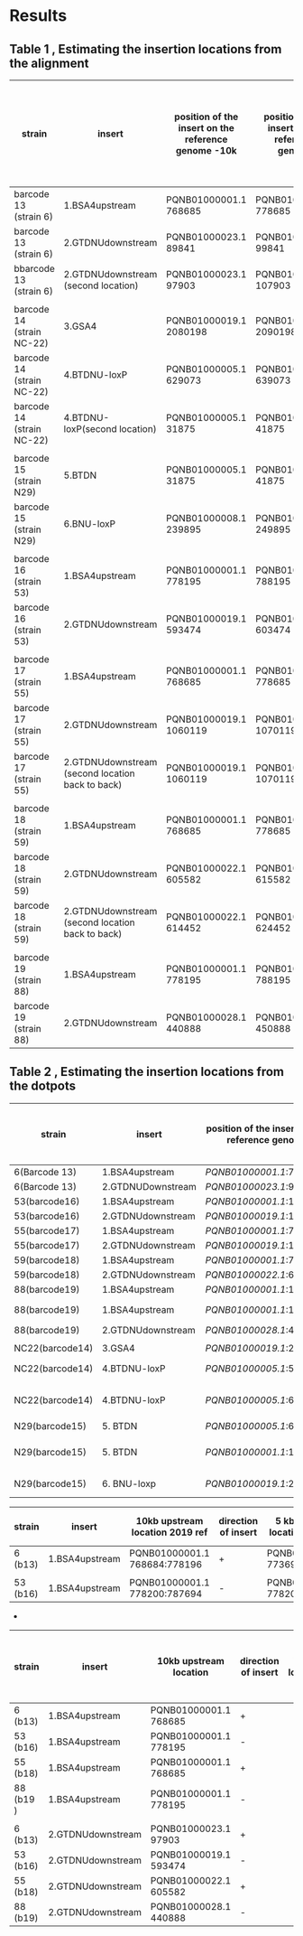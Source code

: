 # Results

## Table 1 , Estimating the insertion locations from the alignment


| strain | insert | position of the insert on the reference genome -10k | position of the insert on the reference genome |position of the insert on the assembly  | confirmed by alignment of inserts on the assembly | confirmed by alignment of reads containing insert to the ref genome (hist)| confirmed by dotplot |
| --- | --- | --- | --- | --- | --- |---| --- |
| barcode 13 (strain 6)| 1.BSA4upstream |PQNB01000001.1 768685|PQNB01000001.1 778685  | contig_18 784739|yes|yes| yes|
| barcode 13 (strain 6)| 2.GTDNUdownstream |PQNB01000023.1  89841|PQNB01000023.1  99841|scaffold_3 1101573 |yes |yes| yes|
| bbarcode 13 (strain 6)| 2.GTDNUdownstream (second location)|PQNB01000023.1 97903|PQNB01000023.1 107903|scaffold_3 1109630 |yes |yes | yes|
|  | | | | | |
| barcode 14 (strain NC-22)| 3.GSA4 |PQNB01000019.1 2080198|PQNB01000019.1 2090198 |contig_6 3421393 |yes |yes | yes|
| barcode 14 (strain NC-22) | 4.BTDNU-loxP |PQNB01000005.1 629073 |PQNB01000005.1 639073|contig_4 123838| yes | yes |yes |
| barcode 14 (strain NC-22) | 4.BTDNU-loxP(second location) | PQNB01000005.1 31875| PQNB01000005.1 41875|contig_4 731511| yes | yes |yes  |
| | | |  || |
| barcode 15 (strain N29) | 5.BTDN |PQNB01000005.1 31875|PQNB01000005.1 41875 |contig_4 2058782| yes| yes| No |
| barcode 15 (strain N29) | 6.BNU-loxP | PQNB01000008.1 239895|PQNB01000008.1 249895|contig_6 3435111|yes |yes |No(almost 5*insert length)|
|  | | | | | |
| barcode 16 (strain 53)| 1.BSA4upstream | PQNB01000001.1 778195|PQNB01000001.1 788195|contig_7 1979461| yes |yes| No|
|barcode 16 (strain 53)  | 2.GTDNUdownstream | PQNB01000019.1 593474 |PQNB01000019.1 603474| contig_5 1589947|yes |yes|No|
|  | | | | | |
| barcode 17 (strain 55) | 1.BSA4upstream |PQNB01000001.1 768685 |PQNB01000001.1 778685| contig_25 784604| yes| yes|yes |
| barcode 17 (strain 55) | 2.GTDNUdownstream  | PQNB01000019.1 1060119|PQNB01000019.1 1070119|contig_27 1123601| yes|yes |yes |
| barcode 17 (strain 55) | 2.GTDNUdownstream  (second location back to back) |PQNB01000019.1 1060119 |PQNB01000019.1 1070119 ||yes|yes |yes |
|  | | | | | |
| barcode 18 (strain 59) | 1.BSA4upstream |PQNB01000001.1 768685|PQNB01000001.1 778685|contig_9 784693 | yes | yes | yes|
| barcode 18 (strain 59) |2.GTDNUdownstream  | PQNB01000022.1 605582|PQNB01000022.1 615582 |scaffold_10 896527| yes | yes | yes|
| barcode 18 (strain 59) |2.GTDNUdownstream (second location back to back)  | PQNB01000022.1 614452	|PQNB01000022.1 624452 |scaffold_10 905392| yes | yes | yes|
|  | | | | | |
| barcode 19 (strain 88) | 1.BSA4upstream | PQNB01000001.1 778195|PQNB01000001.1 788195|contig_6 1970041 |yes |yes |No |
| barcode 19 (strain 88) |2.GTDNUdownstream |PQNB01000028.1 440888 |PQNB01000028.1 450888|contig_7 3073445|yes |yes |No|



## Table 2 , Estimating the insertion locations from the dotpots

| strain | insert | position of the insert on the reference genome | Start position on assembly | End position on Assembly|Multiple of insert length (approx length)|
| --- | --- | --- | --- | --- | ---|
| 6(Barcode 13)| 1.BSA4upstream |*PQNB01000001.1*:778189|*contig_18*:784125|*contig_18*:800119| 1x|
|6(Barcode 13)|2.GTDNUDownstream|*PQNB01000023.1*:99846|*scaffold_3*:1101388|*scaffold_3*:1118291|2x|
|53(barcode16)|1.BSA4upstream|*PQNB01000001.1*:1390811|*contig_7*:1978839|*contig_7*:1994483|1x|
|53(barcode16)|2.GTDNUdownstream|*PQNB01000019.1*:1590524|*contig_5*:1598893|*contig_5*:1598433|1x|
|55(barcode17)|1.BSA4upstream|*PQNB01000001.1*:778203|*contig_25*:784111|*contig_25*:800106|1x|
|55(barcode17)|2.GTDNUdownstream|*PQNB01000019.1*:1123859|*contig_27*:784111|*contig_27*:800106|2x ()|
|59(barcode18)|1.BSA4upstream|*PQNB01000001.1*:778203|*contig_9*:784170|*contig_9*:800219|1x|
|59(barcode18)|2.GTDNUdownstream|*PQNB01000022.1*:615600|*scaffold_10*:896332|*cscaffold_10*:914386|2x()|
|88(barcode19)|1.BSA4upstream|*PQNB01000001.1*:1390849|*contig_6*:1969355|*contig_6*:1985366|1x|
|88(barcode19)|1.BSA4upstream|*PQNB01000001.1*:161184|*contig_6*:733370|*contig_6*:739432|Truncated (6000ish)|
88(barcode19)|2.GTDNUdownstream|*PQNB01000028.1*:471949|*contig_7*:3073264|*contig_7*:3090870|2x|
|             |           |     |            |            |
|NC22(barcode14)|3.GSA4|*PQNB01000019.1*:2089761|*contig_6*:3420846| *contig_6*:3440461| 1x|
|NC22(barcode14)|4.BTDNU-loxP|*PQNB01000005.1*:54430|*contig_4*:123811| *contig_4*:133607| 1x (First location)|
|NC22(barcode14)|4.BTDNU-loxP|*PQNB01000005.1*:651648|*contig_4*:731485| *contig_4*:741113| 1x (second location)|
|N29(barcode15)|5. BTDN|*PQNB01000005.1*:651628|*contig_4*:2058806| *contig_4*:2067054| 1x|
|N29(barcode15)|5. BTDN|*PQNB01000001.1*:161193|*contig_4*:741832| *contig_4*:747898| Truncated? approx 6500|
|N29(barcode15)|6. BNU-loxp|*PQNB01000019.1*:2089761|*contig_6*:3420928| *contig_6*:3445796| 5x (24868)|



| strain | insert | 10kb upstream location 2019 ref | direction of insert |5 kb upstream location 2019 ref | estimated insert location |
| --- | --- | --- | --- | --- | ---|
| 6 (b13) | 1.BSA4upstream | PQNB01000001.1 768684:778196 | + |PQNB01000001.1 773690:778196 |
||||||||
| 53 (b16)| 1.BSA4upstream | PQNB01000001.1 778200:787694 | - | PQNB01000001.1 	778200:782687|


*
| strain | insert | 10kb upstream location | direction of insert | insert location | number of inserts |10KB upstream insert location on 2007 genome | chromosome |
| --- | --- | --- | --- | --- |--- | --- |---|
| 6 (b13) | 1.BSA4upstream | PQNB01000001.1 768685 | + || 1|NC_009042.1 1972553|Chromosome 2|
| 53 (b16)| 1.BSA4upstream | PQNB01000001.1 778195 | - | |1|NC_009042.1 1963057|Chromosome 2|
| 55 (b18)| 1.BSA4upstream | PQNB01000001.1 768685 | + | |1|NC_009042.1 1972553|Chromosome 2|
|88 (b19 )| 1.BSA4upstream | PQNB01000001.1 778195 | - | |1|NC_009042.1 1963058|Chromosome 2|
| | | | |||
| 6 (b13) | 2.GTDNUdownstream| PQNB01000023.1 97903 |+| | *2 (+,-) |NC_009045.1 554770|chromosome 5|
| 53 (b16) | 2.GTDNUdownstream| PQNB01000019.1 593474|-| | *1|NC_009068.1 1580399|chromosome 1|
| 55 (b18) | 2.GTDNUdownstream | PQNB01000022.1 605582 |+||*2 (+,-)|NC_009044.1 881874|chromose 4|
| 88 (b19) | 2.GTDNUdownstream | PQNB01000028.1 440888 |-|| *2 (-,-)|NC_009068.1 3058614|chromosome 1|

